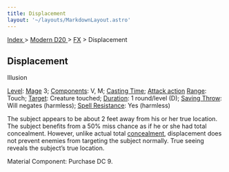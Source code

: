 ```yaml
---
title: Displacement
layout: '~/layouts/MarkdownLayout.astro'
---
```


[ Index ](/) > [ Modern D20 ](/modern.d20.srd) > [FX](/modern.d20.srd/fx) > Displacement

## Displacement

Illusion

[Level](/modern.d20.srd/fx/level):
[Mage](/modern.d20.srd/classes/advanced/mage) 3;
[Components](/modern.d20.srd/fx/components): V, M; [Casting Time](/modern.d20.srd/fx/casting.time); [Attack action](/modern.d20.srd/combat/attack.actions)
[Range](/modern.d20.srd/fx/range): Touch; [Target](/modern.d20.srd/fx/target):
Creature touched; [Duration](/modern.d20.srd/fx/duration): 1 round/level (D);
[Saving Throw](/modern.d20.srd/basics/saving.throws): Will negates (harmless);
[Spell Resistance](/modern.d20.srd/special.abilities/spell.resistance): Yes
(harmless)

The subject appears to be about 2 feet away from his or her true location. The
subject benefits from a 50% miss chance as if he or she had total concealment.
However, unlike actual total
[concealment](/modern.d20.srd/combat/concealment), displacement does not
prevent enemies from targeting the subject normally. True seeing reveals the
subject’s true location.

Material Component: Purchase DC 9.

